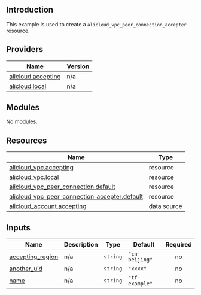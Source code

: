 ## Introduction

This example is used to create a `alicloud_vpc_peer_connection_accepter` resource.

<!-- BEGIN_TF_DOCS -->
## Providers

| Name | Version |
|------|---------|
| <a name="provider_alicloud.accepting"></a> [alicloud.accepting](#provider\_alicloud.accepting) | n/a |
| <a name="provider_alicloud.local"></a> [alicloud.local](#provider\_alicloud.local) | n/a |

## Modules

No modules.

## Resources

| Name | Type |
|------|------|
| [alicloud_vpc.accepting](https://registry.terraform.io/providers/aliyun/alicloud/latest/docs/resources/vpc) | resource |
| [alicloud_vpc.local](https://registry.terraform.io/providers/aliyun/alicloud/latest/docs/resources/vpc) | resource |
| [alicloud_vpc_peer_connection.default](https://registry.terraform.io/providers/aliyun/alicloud/latest/docs/resources/vpc_peer_connection) | resource |
| [alicloud_vpc_peer_connection_accepter.default](https://registry.terraform.io/providers/aliyun/alicloud/latest/docs/resources/vpc_peer_connection_accepter) | resource |
| [alicloud_account.accepting](https://registry.terraform.io/providers/aliyun/alicloud/latest/docs/data-sources/account) | data source |

## Inputs

| Name | Description | Type | Default | Required |
|------|-------------|------|---------|:--------:|
| <a name="input_accepting_region"></a> [accepting\_region](#input\_accepting\_region) | n/a | `string` | `"cn-beijing"` | no |
| <a name="input_another_uid"></a> [another\_uid](#input\_another\_uid) | n/a | `string` | `"xxxx"` | no |
| <a name="input_name"></a> [name](#input\_name) | n/a | `string` | `"tf-example"` | no |
<!-- END_TF_DOCS -->    